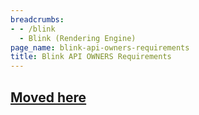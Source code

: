 ```yaml
---
breadcrumbs:
- - /blink
  - Blink (Rendering Engine)
page_name: blink-api-owners-requirements
title: Blink API OWNERS Requirements
---
```


## [Moved here](/blink/guidelines/api-owners/requirements)
